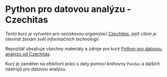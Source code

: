 # Python pro datovou analýzu - Czechitas
_Tento kurz je vytvořen pro neziskovou organizaci [Czechitas](https://www.czechitas.cz), jejíž cílem je otevírat ženám svět informačních technologií._


Repozitář obsahuje všechny materiály a zdroje pro kurz [Python pro datovou analýzu od Czechitas](https://kodim.cz/czechitas/python-data-1/python-pro-data-1). 

Kurz je zaměřen na efektivní práci s daty pomocí knihovny `Pandas` a dalších nástrojů pro datovou analýzu.